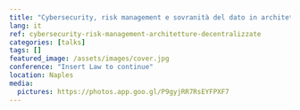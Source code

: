 ```yaml
---
title: "Cybersecurity, risk management e sovranità del dato in architetture decentralizzate"
lang: it
ref: cybersecurity-risk-management-architetture-decentralizzate
categories: [talks]
tags: []
featured_image: /assets/images/cover.jpg
conference: "Insert Law to continue"
location: Naples
media:
  pictures: https://photos.app.goo.gl/P9gyjRR7RsEYFPXF7
---
```

